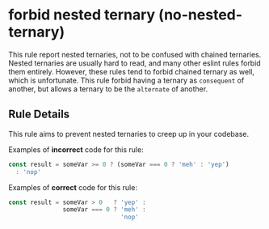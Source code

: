# forbid nested ternary (no-nested-ternary)

This rule report nested ternaries, not to be confused with chained ternaries.
Nested ternaries are usually hard to read, and many other eslint rules forbid them entirely.
However, these rules tend to forbid chained ternary as well, which is unfortunate.
This rule forbid having a ternary as `consequent` of another, but allows a ternary to be the `alternate` of another.

## Rule Details

This rule aims to prevent nested ternaries to creep up in your codebase.

Examples of **incorrect** code for this rule:

```js
const result = someVar >= 0 ? (someVar === 0 ? 'meh' : 'yep')
  : 'nop'
```

Examples of **correct** code for this rule:

```js
const result = someVar > 0   ? 'yep' :
               someVar === 0 ? 'meh' :
                               'nop'
```
